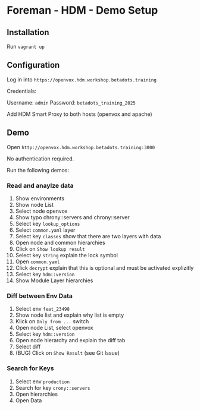 # Foreman - HDM - Demo Setup

## Installation

Run `vagrant up`

## Configuration

Log in into `https://openvox.hdm.workshop.betadots.training`

Credentials:

Username: `admin`
Password: `betadots_training_2025`

Add HDM Smart Proxy to both hosts (openvox and apache)

## Demo

Open `http://openvox.hdm.workshop.betadots.training:3000`

No authentication required.

Run the following demos:

### Read and anaylze data

1. Show environments
2. Show node List
3. Select node openvox
4. Show typo chrony::servers and chrony::server
5. Select key `lookup_options`
6. Select `common.yaml` layer
7. Select key `classes`  show that there are two layers with data
8. Open node and common hierarchies
9. Click on `Show lookup result`
10. Select key `string` explain the lock symbol
11. Open `common.yaml`
12. Click `decrypt` explain that this is optional and must be activated explizitly
13. Select key `hdm::version`
14. Show Module Layer hierarchies

### Diff between Env Data

1. Select env `feat_23498`
2. Show node list and explain why list is empty
3. Klick on `Only from ...` switch
4. Open node List, select openvox
5. Select key `hdm::version`
6. Open node hierarchy and explain the diff tab
7. Select diff
8. (BUG) Click on `Show Result` (see Git Issue)

### Search for Keys

1. Select env `production`
2. Search for key `crony::servers`
3. Open hierarchies
4. Open Data

